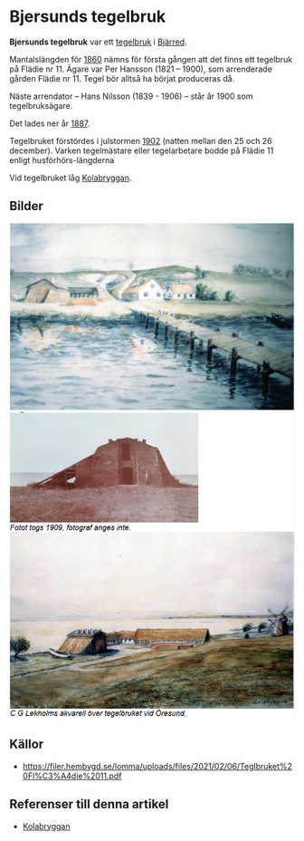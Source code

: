 # Bjersunds tegelbruk

**Bjersunds tegelbruk** var ett [tegelbruk](tegelbruk) i [Bjärred](bjärred).

Mantalslängden för [1860](1860) nämns för första gången att det finns ett tegelbruk på Flädie nr 11. Ägare var Per Hansson (1821 – 1900), som arrenderade gården Flädie nr 11. Tegel bör alltså ha börjat produceras då.

Näste arrendator – Hans Nilsson (1839 - 1906) – står år 1900 som tegelbruksägare.

Det lades ner år [1887](1887).

Tegelbruket förstördes i julstormen [1902](1902) (natten mellan den 25 och 26 december). Varken tegelmästare eller tegelarbetare bodde på Flädie 11 enligt husförhörs-längderna

Vid tegelbruket låg [Kolabryggan](kolabryggan).

## Bilder

![Kolabryggan_001](images/kolabryggan_001.png)
![Tegelbruket_001](images/tegelbruket_001.png)

## Källor

* <https://filer.hembygd.se/lomma/uploads/files/2021/02/06/Teglbruket%20Fl%C3%A4die%2011.pdf>

## Referenser till denna artikel

* [Kolabryggan](kolabryggan)
